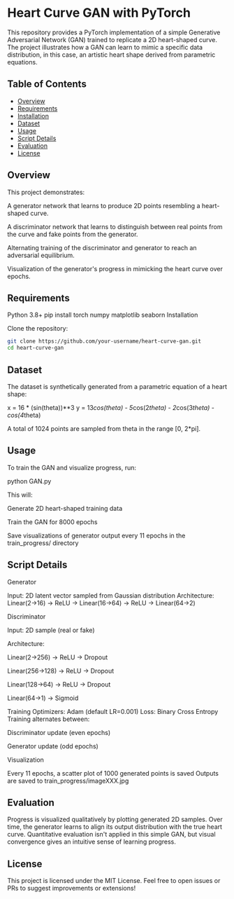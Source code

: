 # Heart Curve GAN with PyTorch

This repository provides a PyTorch implementation of a simple Generative Adversarial Network (GAN) trained to replicate a 2D heart-shaped curve. The project illustrates how a GAN can learn to mimic a specific data distribution, in this case, an artistic heart shape derived from parametric equations.

## Table of Contents

- [Overview](#overview)
- [Requirements](#requirements)
- [Installation](#installation)
- [Dataset](#dataset)
- [Usage](#usage)
- [Script Details](#script-details)
- [Evaluation](#evaluation)
- [License](#license)

## Overview

This project demonstrates:

A generator network that learns to produce 2D points resembling a heart-shaped curve.

A discriminator network that learns to distinguish between real points from the curve and fake points from the generator.

Alternating training of the discriminator and generator to reach an adversarial equilibrium.

Visualization of the generator's progress in mimicking the heart curve over epochs.

## Requirements

Python 3.8+
pip install torch numpy matplotlib seaborn
Installation

Clone the repository:
```bash
git clone https://github.com/your-username/heart-curve-gan.git
cd heart-curve-gan
```
## Dataset

The dataset is synthetically generated from a parametric equation of a heart shape:

x = 16 * (sin(theta))**3
y = 13*cos(theta) - 5*cos(2*theta) - 2*cos(3*theta) - cos(4*theta)

A total of 1024 points are sampled from theta in the range [0, 2*pi].

## Usage

To train the GAN and visualize progress, run:

python GAN.py

This will:

Generate 2D heart-shaped training data

Train the GAN for 8000 epochs

Save visualizations of generator output every 11 epochs in the train_progress/ directory

## Script Details

Generator

Input: 2D latent vector sampled from Gaussian distribution
Architecture: Linear(2->16) -> ReLU -> Linear(16->64) -> ReLU -> Linear(64->2)

Discriminator

Input: 2D sample (real or fake)

Architecture:

Linear(2->256) -> ReLU -> Dropout

Linear(256->128) -> ReLU -> Dropout

Linear(128->64) -> ReLU -> Dropout

Linear(64->1) -> Sigmoid

Training
Optimizers: Adam (default LR=0.001)
Loss: Binary Cross Entropy
Training alternates between:

Discriminator update (even epochs)

Generator update (odd epochs)

Visualization

Every 11 epochs, a scatter plot of 1000 generated points is saved
Outputs are saved to train_progress/imageXXX.jpg

## Evaluation

Progress is visualized qualitatively by plotting generated 2D samples. Over time, the generator learns to align its output distribution with the true heart curve.
Quantitative evaluation isn't applied in this simple GAN, but visual convergence gives an intuitive sense of learning progress.

## License

This project is licensed under the MIT License.
Feel free to open issues or PRs to suggest improvements or extensions!

